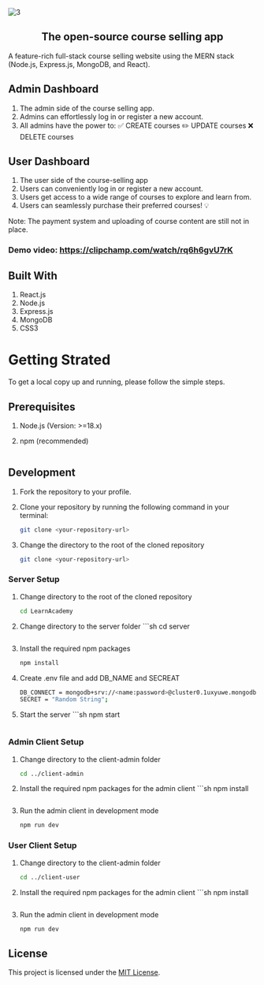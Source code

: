 
![3](https://github.com/Jeysiva-apjs/LearnAcademy/assets/126048586/52b657bb-c0da-4986-9eca-f787f26aa8df)

<div align="center">
  <h2>The open-source course selling app</h2>
</div>

A feature-rich full-stack course selling website using the MERN stack (Node.js, Express.js, MongoDB, and React).

## Admin Dashboard
1. The admin side of the course selling app.
2. Admins can effortlessly log in or register a new account.
3. All admins have the power to:
    ✅ CREATE courses
    ✏️ UPDATE courses
    ❌ DELETE courses

## User Dashboard
1. The user side of the course-selling app
2. Users can conveniently log in or register a new account.
3. Users get access to a wide range of courses to explore and learn from.
4. Users can seamlessly purchase their preferred courses! 💡

Note: The payment system and uploading of course content are still not in place.

### Demo video: https://clipchamp.com/watch/rq6h6gvU7rK

## Built With 
1. React.js
2. Node.js
3. Express.js
4. MongoDB
5. CSS3

# Getting Strated

To get a local copy up and running, please follow the simple steps. 

## Prerequisites

1. Node.js (Version: >=18.x)
2. npm (recommended)

   ```sh
   
   ```

## Development

1. Fork the repository to your profile.
2. Clone your repository by running the following command in your terminal:

   ```sh
   git clone <your-repository-url>
   ```
3. Change the directory to the root of the cloned repository

      ```sh
   git clone <your-repository-url>
   ```

### Server Setup 
1. Change directory to the root of the cloned repository
      ```sh
   cd LearnAcademy
   ```
2. Change directory to the server folder
       ```sh
   cd server
   ```
3. Install the required npm packages
      ```sh
   npm install
   ```
3. Create .env file and add DB_NAME and SECREAT
      ```sh
   DB_CONNECT = mongodb+srv://<name:password>@cluster0.1uxyuwe.mongodb.net/courses
   SECRET = "Random String";
   ```
4. Start the server
       ```sh
   npm start
   ```
### Admin Client Setup 

1. Change directory to the client-admin folder
      ```sh
   cd ../client-admin
   ```
2. Install the required npm packages for the admin client
       ```sh
   npm install
   ```
3. Run the admin client in development mode
      ```sh
   npm run dev
   ```
### User Client Setup 

1. Change directory to the client-admin folder
      ```sh
   cd ../client-user
   ```
2. Install the required npm packages for the admin client
       ```sh
   npm install
   ```
3. Run the admin client in development mode
      ```sh
   npm run dev
   ```

## License

This project is licensed under the [MIT License](LICENSE).

   




   




